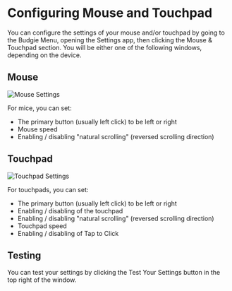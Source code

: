 # Configuring Mouse and Touchpad

You can configure the settings of your mouse and/or touchpad by going to the Budgie Menu, opening the Settings app, then clicking the Mouse & Touchpad section. You will be either one of the following windows, depending on the device.

## Mouse

![Mouse Settings](imgs/help-center/configuration/configuring-mouse-and-touchpad/mouse-settings.jpg)

For mice, you can set:

- The primary button (usually left click) to be left or right
- Mouse speed
- Enabling / disabling "natural scrolling" (reversed scrolling direction)

## Touchpad

![Touchpad Settings](imgs/help-center/configuration/configuring-mouse-and-touchpad/touchpad-settings.jpg)

For touchpads, you can set:

- The primary button (usually left click) to be left or right
- Enabling / disabling of the touchpad
- Enabling / disabling "natural scrolling" (reversed scrolling direction)
- Touchpad speed
- Enabling / disabling of Tap to Click

## Testing

You can test your settings by clicking the Test Your Settings button in the top right of the window.